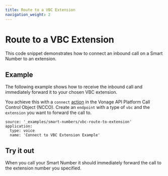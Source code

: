 ```yaml
---
title: Route to a VBC Extension
navigation_weight: 2
---
```


# Route to a VBC Extension

This code snippet demonstrates how to connect an inbound call on a Smart Number to an extension.

## Example

The following example shows how to receive the inbound call and immediately forward it to your chosen VBC extension.

You achieve this with a `connect` [action](/voice/voice-api/ncco-reference#connect) in the Vonage API Platform Call Control Object (NCCO). Create an `endpoint` with a type of `vbc` and the `extension` you want to forward the call to.

```code_snippets
source: '_examples/smart-numbers/vbc-route-to-extension'
application:
  type: voice
  name: 'Connect to VBC Extension Example'
```

## Try it out

When you call your Smart Number it should immediately forward the call to the extension number you specified.